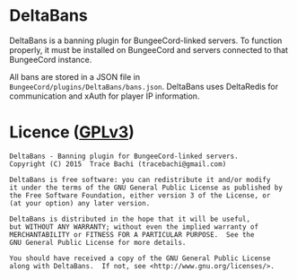 # DeltaBans
DeltaBans is a banning plugin for BungeeCord-linked servers. To function properly, it must be
installed on BungeeCord and servers connected to that BungeeCord instance.

All bans are stored in a JSON file in `BungeeCord/plugins/DeltaBans/bans.json`. DeltaBans
uses DeltaRedis for communication and xAuth for player IP information.

# Licence ([GPLv3](http://www.gnu.org/licenses/gpl-3.0.en.html))
```
DeltaBans - Banning plugin for BungeeCord-linked servers.
Copyright (C) 2015  Trace Bachi (tracebachi@gmail.com)

DeltaBans is free software: you can redistribute it and/or modify
it under the terms of the GNU General Public License as published by
the Free Software Foundation, either version 3 of the License, or
(at your option) any later version.

DeltaBans is distributed in the hope that it will be useful,
but WITHOUT ANY WARRANTY; without even the implied warranty of
MERCHANTABILITY or FITNESS FOR A PARTICULAR PURPOSE.  See the
GNU General Public License for more details.

You should have received a copy of the GNU General Public License
along with DeltaBans.  If not, see <http://www.gnu.org/licenses/>.
```
